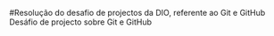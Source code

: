 #Resolução do desafio de projectos da DIO, referente ao Git e GitHub
Desáfio de projecto sobre Git e GitHub
